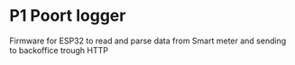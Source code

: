 # P1 Poort logger
Firmware for ESP32 to read and parse data from Smart meter and sending to backoffice trough HTTP  
